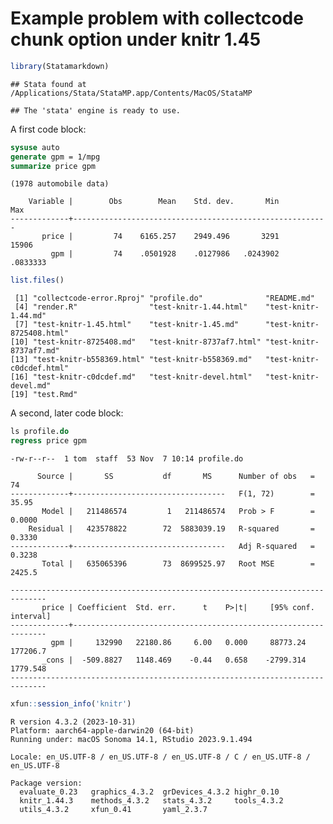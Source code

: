 Example problem with collectcode chunk option under knitr 1.45
================

``` r
library(Statamarkdown)
```

    ## Stata found at /Applications/Stata/StataMP.app/Contents/MacOS/StataMP

    ## The 'stata' engine is ready to use.

A first code block:

``` stata
sysuse auto
generate gpm = 1/mpg
summarize price gpm
```

    (1978 automobile data)

        Variable |        Obs        Mean    Std. dev.       Min        Max
    -------------+---------------------------------------------------------
           price |         74    6165.257    2949.496       3291      15906
             gpm |         74    .0501928    .0127986   .0243902   .0833333

``` r
list.files()
```

     [1] "collectcode-error.Rproj" "profile.do"              "README.md"              
     [4] "render.R"                "test-knitr-1.44.html"    "test-knitr-1.44.md"     
     [7] "test-knitr-1.45.html"    "test-knitr-1.45.md"      "test-knitr-8725408.html"
    [10] "test-knitr-8725408.md"   "test-knitr-8737af7.html" "test-knitr-8737af7.md"  
    [13] "test-knitr-b558369.html" "test-knitr-b558369.md"   "test-knitr-c0dcdef.html"
    [16] "test-knitr-c0dcdef.md"   "test-knitr-devel.html"   "test-knitr-devel.md"    
    [19] "test.Rmd"               

A second, later code block:

``` stata
ls profile.do
regress price gpm
```

    -rw-r--r--  1 tom  staff  53 Nov  7 10:14 profile.do

          Source |       SS           df       MS      Number of obs   =        74
    -------------+----------------------------------   F(1, 72)        =     35.95
           Model |   211486574         1   211486574   Prob > F        =    0.0000
        Residual |   423578822        72  5883039.19   R-squared       =    0.3330
    -------------+----------------------------------   Adj R-squared   =    0.3238
           Total |   635065396        73  8699525.97   Root MSE        =    2425.5

    ------------------------------------------------------------------------------
           price | Coefficient  Std. err.      t    P>|t|     [95% conf. interval]
    -------------+----------------------------------------------------------------
             gpm |     132990   22180.86     6.00   0.000     88773.24    177206.7
           _cons |  -509.8827   1148.469    -0.44   0.658    -2799.314    1779.548
    ------------------------------------------------------------------------------

``` r
xfun::session_info('knitr')
```

    R version 4.3.2 (2023-10-31)
    Platform: aarch64-apple-darwin20 (64-bit)
    Running under: macOS Sonoma 14.1, RStudio 2023.9.1.494

    Locale: en_US.UTF-8 / en_US.UTF-8 / en_US.UTF-8 / C / en_US.UTF-8 / en_US.UTF-8

    Package version:
      evaluate_0.23   graphics_4.3.2  grDevices_4.3.2 highr_0.10     
      knitr_1.44.3    methods_4.3.2   stats_4.3.2     tools_4.3.2    
      utils_4.3.2     xfun_0.41       yaml_2.3.7     
